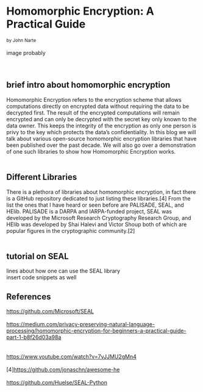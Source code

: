 # Homomorphic Encryption: A Practical Guide
<sub>by John Narte</sub>
<br/><br/>
image probably
\
<br/><br/>
## brief intro about homomorphic encryption
Homomorphic Encryption refers to the encryption scheme that allows computations directly on encrypted data without requiring the data to be decrypted first. The result of the encrypted computations will remain encrypted and can only be decrypted with the secret key only known to the data owner. This keeps the integrity of the encryption as only one person is privy to the key which protects the data’s confidentiality. In this blog we will talk about various open-source homomorphic encryption libraries that have been published over the past decade. We will also go over a demonstration of one such libraries to show how Homomorphic Encryption works.
<br/><br/>
## Different Libraries
There is a plethora of libraries about homomorphic encryption, in fact there is a GitHub repository dedicated to just listing these libraries.[4] From the list the ones that I have heard or seen before are PALISADE, SEAL, and HElib. PALISADE is a DARPA and IARPA-funded project, SEAL was developed by the Microsoft Research Cryptography Research Group, and HElib was developed by Shai Halevi and Victor Shoup both of which are popular figures in the cryptographic community.[2]
<br/><br/>
## tutorial on SEAL
lines about how one can use the SEAL library
\
insert code snippets as well
## References
https://github.com/Microsoft/SEAL 
<br/><br/>
https://medium.com/privacy-preserving-natural-language-processing/homomorphic-encryption-for-beginners-a-practical-guide-part-1-b8f26d03a98a \
<br/><br/>
https://www.youtube.com/watch?v=7vJJMU2gMn4 
<br/><br/>
[4]https://github.com/jonaschn/awesome-he 
<br/><br/>
https://github.com/Huelse/SEAL-Python 
<br/><br/>
